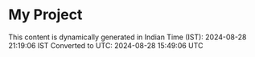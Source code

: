 # My Project

This content is dynamically generated in Indian Time (IST): 2024-08-28 21:19:06 IST
Converted to UTC: 2024-08-28 15:49:06 UTC
